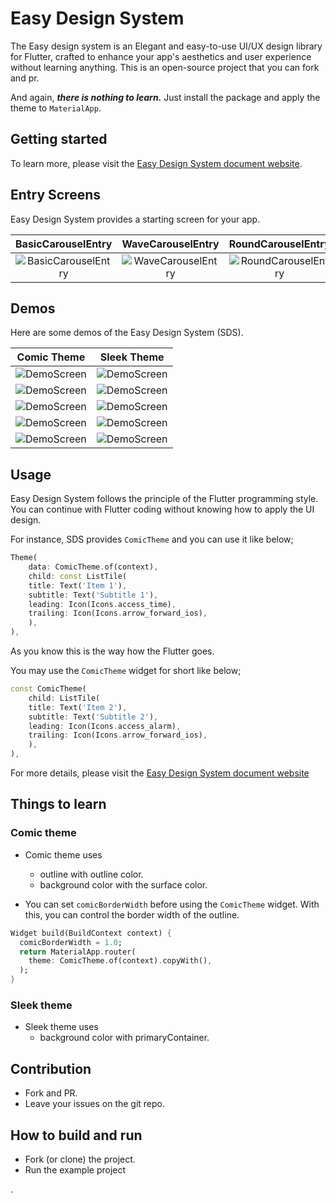 # Easy Design System

The Easy design system is an Elegant and easy-to-use UI/UX design library for Flutter, crafted to enhance your app's aesthetics and user experience without learning anything. This is an open-source project that you can fork and pr.

And again, ***there is nothing to learn.*** Just install the package and apply the theme to `MaterialApp`.

## Getting started

To learn more, please visit the [Easy Design System document website](https://thruthesky.github.io/easy_design_system_backup_2024_09_24/).

## Entry Screens

Easy Design System provides a starting screen for your app.

| BasicCarouselEntry | WaveCarouselEntry | RoundCarouselEntry |
| :---: | :---: | :---: |
| ![BasicCarouselEntry](https://github.com/thruthesky/easy_design_system/blob/main/docs/images/basic_carousel_entry.jpg?raw=true)| ![WaveCarouselEntry](https://github.com/thruthesky/easy_design_system/blob/main/docs/images/wave_carousel_entry.jpg?raw=true)| ![RoundCarouselEntry](https://github.com/thruthesky/easy_design_system/blob/main/docs/images/round_carousel_entry.jpg?raw=true)|

## Demos

Here are some demos of the Easy Design System (SDS).

| Comic Theme   | Sleek Theme                                                |
| :---: | :---: | 
| ![DemoScreen](https://github.com/thruthesky/easy_design_system/blob/main/docs/images/demo.comic.home.screen.jpg?raw=true) |  ![DemoScreen](https://github.com/thruthesky/easy_design_system/blob/main/docs/images/demo.sleek.home.screen.jpg?raw=true) |
| ![DemoScreen](https://github.com/thruthesky/easy_design_system/blob/main/docs/images/demo.comic.login.screen.jpg?raw=true)| ![DemoScreen](https://github.com/thruthesky/easy_design_system/blob/main/docs/images/demo.sleek.login.screen.jpg?raw=true)|
| ![DemoScreen](https://github.com/thruthesky/easy_design_system/blob/main/docs/images/comic.widgets.tab_1.jpg?raw=true)| ![DemoScreen](https://github.com/thruthesky/easy_design_system/blob/main/docs/images/sleek.widgets.tab_1.jpg?raw=true) |
| ![DemoScreen](https://github.com/thruthesky/easy_design_system/blob/main/docs/images/comic.widgets.tab_2.jpg?raw=true)| ![DemoScreen](https://github.com/thruthesky/easy_design_system/blob/main/docs/images/sleek.widgets.tab_2.jpg?raw=true) |
| ![DemoScreen](https://github.com/thruthesky/easy_design_system/blob/main/docs/images/comic.widgets.tab_3.jpg?raw=true)| ![DemoScreen](https://github.com/thruthesky/easy_design_system/blob/main/docs/images/sleek.widgets.tab_3.jpg?raw=true) |


## Usage

Easy Design System follows the principle of the Flutter programming style. You can continue with Flutter coding without knowing how to apply the UI design.

For instance, SDS provides `ComicTheme` and you can use it like below;

```dart
Theme(
    data: ComicTheme.of(context),
    child: const ListTile(
    title: Text('Item 1'),
    subtitle: Text('Subtitle 1'),
    leading: Icon(Icons.access_time),
    trailing: Icon(Icons.arrow_forward_ios),
    ),
),
```

As you know this is the way how the Flutter goes.

You may use the `ComicTheme` widget for short like below;

```dart
const ComicTheme(
    child: ListTile(
    title: Text('Item 2'),
    subtitle: Text('Subtitle 2'),
    leading: Icon(Icons.access_alarm),
    trailing: Icon(Icons.arrow_forward_ios),
    ),
),
```

For more details, please visit the [Easy Design System document website](https://thruthesky.github.io/easy_design_system_backup_2024_09_24/)

## Things to learn

### Comic theme

- Comic theme uses
  - outline with outline color.
  - background color with the surface color.

- You can set `comicBorderWidth` before using the `ComicTheme` widget. With this, you can control the border width of the outline.

```dart
Widget build(BuildContext context) {
  comicBorderWidth = 1.0;
  return MaterialApp.router(
    theme: ComicTheme.of(context).copyWith(),
  );
}
```

### Sleek theme

- Sleek theme uses
  - background color with primaryContainer.


## Contribution

- Fork and PR.
- Leave your issues on the git repo.



## How to build and run


- Fork (or clone) the project.
- Run the example project

.
